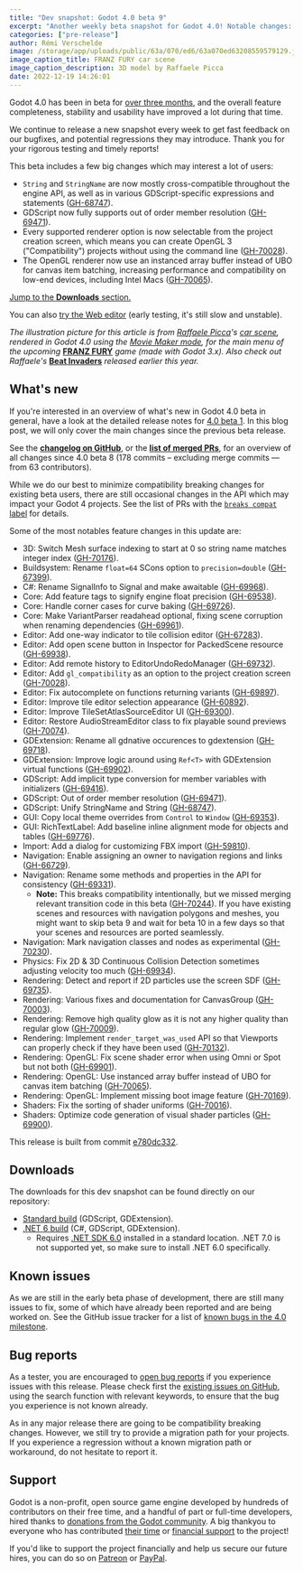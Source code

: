 ```yaml
---
title: "Dev snapshot: Godot 4.0 beta 9"
excerpt: "Another weekly beta snapshot for Godot 4.0! Notable changes: String/StringName unification, out of order member resolution in GDScript, OpenGL 3 renderer selectable in the Project Manager, and with improved performance and compatibility on lower end devices."
categories: ["pre-release"]
author: Rémi Verschelde
image: /storage/app/uploads/public/63a/070/ed6/63a070ed63208559579129.jpg
image_caption_title: FRANZ FURY car scene
image_caption_description: 3D model by Raffaele Picca
date: 2022-12-19 14:26:01
---
```


Godot 4.0 has been in beta for [over three months](/article/dev-snapshot-godot-4-0-beta-1), and the overall feature completeness, stability and usability have improved a lot during that time.

We continue to release a new snapshot every week to get fast feedback on our bugfixes, and potential regressions they may introduce. Thank you for your rigorous testing and timely reports!

This beta includes a few big changes which may interest a lot of users:

- `String` and `StringName` are now mostly cross-compatible throughout the engine API, as well as in various GDScript-specific expressions and statements ([GH-68747](https://github.com/godotengine/godot/pull/68747)).
- GDScript now fully supports out of order member resolution ([GH-69471](https://github.com/godotengine/godot/pull/69471)).
- Every supported renderer option is now selectable from the project creation screen, which means you can create OpenGL 3 ("Compatibility") projects without using the command line ([GH-70028](https://github.com/godotengine/godot/pull/70028)).
- The OpenGL renderer now use an instanced array buffer instead of UBO for canvas item batching, increasing performance and compatibility on low-end devices, including Intel Macs ([GH-70065](https://github.com/godotengine/godot/pull/70065)).

[Jump to the **Downloads** section.](#downloads)

You can also [try the Web editor](https://editor.godotengine.org/releases/4.0.beta9/godot.editor.html) (early testing, it's still slow and unstable).

*The illustration picture for this article is from [Raffaele Picca](https://campsite.bio/raffa)'s [car scene](https://twitter.com/MV_Raffa/status/1603697398920118272), rendered in Godot 4.0 using the [Movie Maker mode](/article/movie-maker-mode-arrives-in-godot-4), for the main menu of the upcoming* [**FRANZ FURY**](https://store.steampowered.com/app/1513960/FRANZ_FURY/?curator_clanid=41324400) *game (made with Godot 3.x). Also check out Raffaele's* [**Beat Invaders**](https://store.steampowered.com/app/1863080/Beat_Invaders/?curator_clanid=41324400) *released earlier this year.*

## What's new

If you're interested in an overview of what's new in Godot 4.0 beta in general, have a look at the detailed release notes for [4.0 beta 1](/article/dev-snapshot-godot-4-0-beta-1). In this blog post, we will only cover the main changes since the previous beta release.

See the [**changelog on GitHub**](https://github.com/godotengine/godot/compare/c6e40e1c01200052450df10d9126f8ea7f57de30...e780dc332a0a3f642a6daf8548cb211d79a2cc45), or the [**list of merged PRs**](https://github.com/godotengine/godot/pulls?q=is%3Apr+merged%3A2022-12-09..2022-12-18+is%3Amerged+sort%3Acreated-asc+milestone%3A4.0), for an overview of all changes since 4.0 beta 8 (178 commits – excluding merge commits ― from 63 contributors).

While we do our best to minimize compatibility breaking changes for existing beta users, there are still occasional changes in the API which may impact your Godot 4 projects. See the list of PRs with the [`breaks compat` label](https://github.com/godotengine/godot/pulls?q=is%3Apr+merged%3A2022-12-09..2022-12-18+is%3Amerged+sort%3Acreated-asc+milestone%3A4.0+label%3A%22breaks+compat%22) for details.

Some of the most notables feature changes in this update are:

- 3D: Switch Mesh surface indexing to start at 0 so string name matches integer index ([GH-70176](https://github.com/godotengine/godot/pull/70176)).
- Buildsystem: Rename `float=64` SCons option to `precision=double` ([GH-67399](https://github.com/godotengine/godot/pull/67399)).
- C#: Rename SignalInfo to Signal and make awaitable ([GH-69968](https://github.com/godotengine/godot/pull/69968)).
- Core: Add feature tags to signify engine float precision ([GH-69538](https://github.com/godotengine/godot/pull/69538)).
- Core: Handle corner cases for curve baking ([GH-69726](https://github.com/godotengine/godot/pull/69726)).
- Core: Make VariantParser readahead optional, fixing scene corruption when renaming dependencies ([GH-69961](https://github.com/godotengine/godot/pull/69961)).
- Editor: Add one-way indicator to tile collision editor ([GH-67283](https://github.com/godotengine/godot/pull/67283)).
- Editor: Add open scene button in Inspector for PackedScene resource ([GH-69938](https://github.com/godotengine/godot/pull/69938)).
- Editor: Add remote history to EditorUndoRedoManager ([GH-69732](https://github.com/godotengine/godot/pull/69732)).
- Editor: Add `gl_compatibility` as an option to the project creation screen ([GH-70028](https://github.com/godotengine/godot/pull/70028)).
- Editor: Fix autocomplete on functions returning variants ([GH-69897](https://github.com/godotengine/godot/pull/69897)).
- Editor: Improve tile editor selection appearance ([GH-60892](https://github.com/godotengine/godot/pull/60892)).
- Editor: Improve TileSetAtlasSourceEditor UI ([GH-69300](https://github.com/godotengine/godot/pull/69300)).
- Editor: Restore AudioStreamEditor class to fix playable sound previews ([GH-70074](https://github.com/godotengine/godot/pull/70074)).
- GDExtension: Rename all gdnative occurences to gdextension ([GH-69718](https://github.com/godotengine/godot/pull/69718)).
- GDExtension: Improve logic around using `Ref<T>` with GDExtension virtual functions ([GH-69902](https://github.com/godotengine/godot/pull/69902)).
- GDScript: Add implicit type conversion for member variables with initializers ([GH-69416](https://github.com/godotengine/godot/pull/69416)).
- GDScript: Out of order member resolution ([GH-69471](https://github.com/godotengine/godot/pull/69471)).
- GDScript: Unify StringName and String ([GH-68747](https://github.com/godotengine/godot/pull/68747)).
- GUI: Copy local theme overrides from `Control` to `Window` ([GH-69353](https://github.com/godotengine/godot/pull/69353)).
- GUI: RichTextLabel: Add baseline inline alignment mode for objects and tables ([GH-69776](https://github.com/godotengine/godot/pull/69776)).
- Import: Add a dialog for customizing FBX import ([GH-59810](https://github.com/godotengine/godot/pull/59810)).
- Navigation: Enable assigning an owner to navigation regions and links ([GH-66729](https://github.com/godotengine/godot/pull/66729)).
- Navigation: Rename some methods and properties in the API for consistency ([GH-69331](https://github.com/godotengine/godot/pull/69931)).
  * **Note:** This breaks compatibility intentionally, but we missed merging relevant transition code in this beta ([GH-70244](https://github.com/godotengine/godot/pull/70244)). If you have existing scenes and resources with navigation polygons and meshes, you might want to skip beta 9 and wait for beta 10 in a few days so that your scenes and resources are ported seamlessly.
- Navigation: Mark navigation classes and nodes as experimental ([GH-70230](https://github.com/godotengine/godot/pull/70230)).
- Physics: Fix 2D & 3D Continuous Collision Detection sometimes adjusting velocity too much ([GH-69934](https://github.com/godotengine/godot/pull/69934)).
- Rendering: Detect and report if 2D particles use the screen SDF ([GH-69735](https://github.com/godotengine/godot/pull/69735)).
- Rendering: Various fixes and documentation for CanvasGroup ([GH-70003](https://github.com/godotengine/godot/pull/70003)).
- Rendering: Remove high quality glow as it is not any higher quality than regular glow ([GH-70009](https://github.com/godotengine/godot/pull/70009)).
- Rendering: Implement `render_target_was_used` API so that Viewports can properly check if they have been used ([GH-70132](https://github.com/godotengine/godot/pull/70132)).
- Rendering: OpenGL: Fix scene shader error when using Omni or Spot but not both ([GH-69901](https://github.com/godotengine/godot/pull/69901)).
- Rendering: OpenGL: Use instanced array buffer instead of UBO for canvas item batching ([GH-70065](https://github.com/godotengine/godot/pull/70065)).
- Rendering: OpenGL: Implement missing boot image feature ([GH-70169](https://github.com/godotengine/godot/pull/70169)).
- Shaders: Fix the sorting of shader uniforms ([GH-70016](https://github.com/godotengine/godot/pull/70016)).
- Shaders: Optimize code generation of visual shader particles ([GH-69900](https://github.com/godotengine/godot/pull/69900)).

This release is built from commit [e780dc332](https://github.com/godotengine/godot/commit/e780dc332a0a3f642a6daf8548cb211d79a2cc45).

<a id="downloads"></a>
## Downloads

The downloads for this dev snapshot can be found directly on our repository:

* [Standard build](https://github.com/godotengine/godot-builds/releases/4.0-beta9) (GDScript, GDExtension).
* [.NET 6 build](https://github.com/godotengine/godot-builds/releases/4.0-beta9) (C#, GDScript, GDExtension).
  - Requires [.NET SDK 6.0](https://dotnet.microsoft.com/en-us/download/dotnet/6.0) installed in a standard location. .NET 7.0 is not supported yet, so make sure to install .NET 6.0 specifically.

## Known issues

As we are still in the early beta phase of development, there are still many issues to fix, some of which have already been reported and are being worked on. See the GitHub issue tracker for a list of [known bugs in the 4.0 milestone](https://github.com/godotengine/godot/issues?q=is%3Aissue+is%3Aopen+milestone%3A4.0+label%3Abug+).

## Bug reports

As a tester, you are encouraged to [open bug reports](https://github.com/godotengine/godot/issues) if you experience issues with this release. Please check first the [existing issues on GitHub](https://github.com/godotengine/godot/issues), using the search function with relevant keywords, to ensure that the bug you experience is not known already.

As in any major release there are going to be compatibility breaking changes. However, we still try to provide a migration path for your projects. If you experience a regression without a known migration path or workaround, do not hesitate to report it.

## Support

Godot is a non-profit, open source game engine developed by hundreds of contributors on their free time, and a handful of part or full-time developers, hired thanks to [donations from the Godot community](https://godotengine.org/donate). A big thankyou to everyone who has contributed [their time](https://github.com/godotengine/godot/blob/master/AUTHORS.md) or [financial support](https://github.com/godotengine/godot/blob/master/DONORS.md) to the project!

If you'd like to support the project financially and help us secure our future hires, you can do so on [Patreon](https://www.patreon.com/godotengine) or [PayPal](https://godotengine.org/donate).
